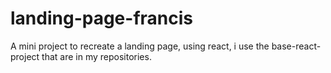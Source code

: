 # landing-page-francis
A mini project to recreate a landing page, using react, i use the base-react-project that are in my repositories.
